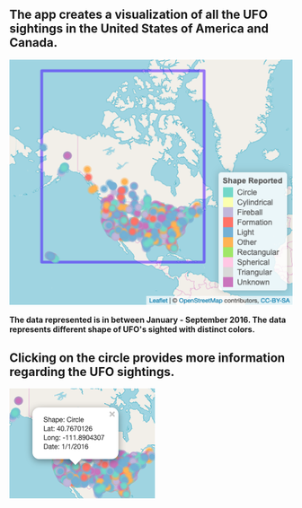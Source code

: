 ## The app creates a visualization of all the UFO sightings in the United States of America and Canada.

![UFOpic](./data/map.jpg)

__The data represented is in between January - September 2016. The data represents different shape of UFO's sighted with distinct colors.__

## Clicking on the circle provides more information regarding the UFO sightings.

![UFO](./data/click.jpg)
